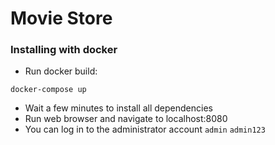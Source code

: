 # Movie Store

### Installing with docker
- Run docker build:
```shell script
docker-compose up
```
- Wait a few minutes to install all dependencies
- Run web browser and navigate to localhost:8080
- You can log in to the administrator account  ```admin``` ```admin123```
